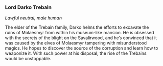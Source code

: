 ### Lord Darko Trebain

_Lawful neutral, male human_

The elder of the Trebain family, Darko helms the efforts to excavate the ruins of Molaesmyr from within his museum-like mansion. He is obsessed with the secrets of the blight on the Savalirwood, and he’s convinced that it was caused by the elves of Molaesmyr tampering with misunderstood magics. He hopes to discover the source of the corruption and learn how to weaponize it. With such power at his disposal, the rise of the Trebains would be unstoppable.